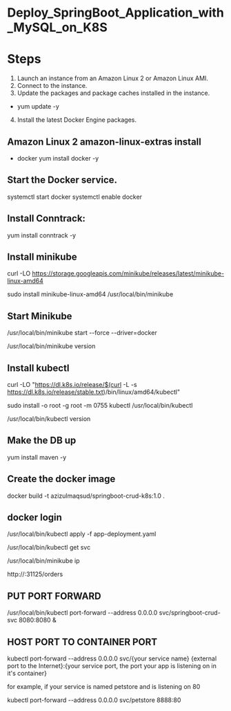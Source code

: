 # Deploy_SpringBoot_Application_with_MySQL_on_K8S
# Steps
1. Launch an instance from an Amazon Linux 2 or Amazon Linux AMI.
2. Connect to the instance.
3. Update the packages and package caches installed in the instance.
- yum update -y
4. Install the latest Docker Engine packages.

## Amazon Linux 2 amazon-linux-extras install 
- docker yum install docker -y
## Start the Docker service.
systemctl start docker 
systemctl enable docker

## Install Conntrack:

yum install conntrack -y

## Install minikube

curl -LO https://storage.googleapis.com/minikube/releases/latest/minikube-linux-amd64

sudo install minikube-linux-amd64 /usr/local/bin/minikube

## Start Minikube

/usr/local/bin/minikube start --force --driver=docker

/usr/local/bin/minikube version

## Install kubectl

curl -LO "https://dl.k8s.io/release/$(curl -L -s https://dl.k8s.io/release/stable.txt)/bin/linux/amd64/kubectl"

sudo install -o root -g root -m 0755 kubectl /usr/local/bin/kubectl

/usr/local/bin/kubectl version

## Make the DB up

yum install maven -y	

## Create the docker image

docker build -t azizulmaqsud/springboot-crud-k8s:1.0 .

## docker login

 /usr/local/bin/kubectl  apply -f app-deployment.yaml

 /usr/local/bin/kubectl  get svc

 /usr/local/bin/minikube ip

 http://<minikubeIP>:31125/orders


## PUT PORT FORWARD

 /usr/local/bin/kubectl port-forward --address 0.0.0.0 svc/springboot-crud-svc 8080:8080 &

## HOST PORT TO CONTAINER PORT 

kubectl port-forward --address 0.0.0.0 svc/{your service name} {external port to the Internet}:{your service port, the port your app is listening on in it's container}

for example, if your service is named petstore and is listening on 80

kubectl port-forward --address 0.0.0.0 svc/petstore 8888:80



